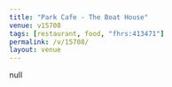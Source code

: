 ```yaml
---
title: "Park Cafe - The Boat House"
venue: v15708
tags: [restaurant, food, "fhrs:413471"]
permalink: /v/15708/
layout: venue
---
```

null